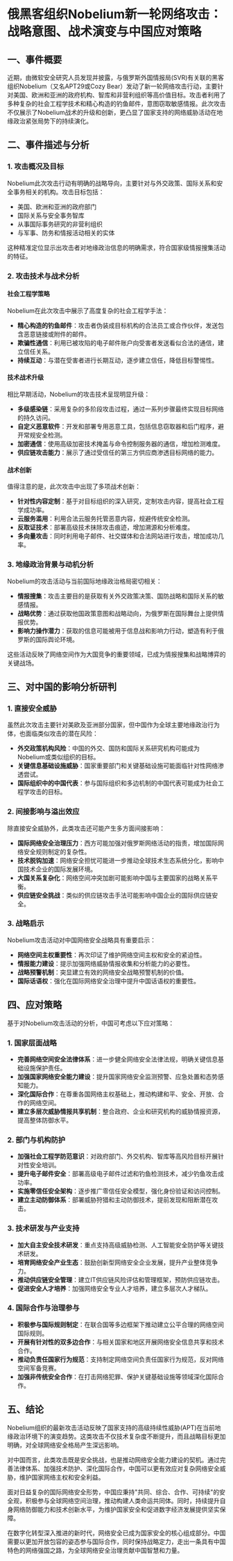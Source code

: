  # 俄黑客组织Nobelium新一轮网络攻击：战略意图、战术演变与中国应对策略

## 一、事件概要

近期，由微软安全研究人员发现并披露，与俄罗斯外国情报局(SVR)有关联的黑客组织Nobelium（又名APT29或Cozy Bear）发动了新一轮网络攻击行动，主要针对美国、欧洲和亚洲的政府机构、智库和非营利组织等高价值目标。攻击者利用了多种复杂的社会工程学技术和精心构造的钓鱼邮件，意图窃取敏感情报。此次攻击不仅展示了Nobelium战术的升级和创新，更凸显了国家支持的网络威胁活动在地缘政治紧张局势下的持续演化。

## 二、事件描述与分析

### 1. 攻击概况及目标

Nobelium此次攻击行动有明确的战略导向，主要针对与外交政策、国际关系和安全事务相关的机构。攻击目标包括：

- 美国、欧洲和亚洲的政府部门
- 国际关系与安全事务智库
- 从事国际事务研究的非营利组织
- 与军事、防务和情报活动相关的实体

这种精准定位显示出攻击者对地缘政治信息的明确需求，符合国家级情报搜集活动的特征。

### 2. 攻击技术与战术分析

#### 社会工程学策略

Nobelium在此次攻击中展示了高度复杂的社会工程学手法：

- **精心构造的钓鱼邮件**：攻击者伪装成目标机构的合法员工或合作伙伴，发送包含恶意链接或附件的邮件。
- **欺骗性通信**：利用已被攻陷的电子邮件账户向受害者发送看似合法的通信，建立信任关系。
- **持续互动**：与潜在受害者进行长期互动，逐步建立信任，降低目标警惕性。

#### 技术战术升级

相比早期活动，Nobelium的攻击技术呈现明显升级：

- **多级感染链**：采用复杂的多阶段攻击过程，通过一系列步骤最终实现目标网络的持久访问。
- **自定义恶意软件**：开发和部署专用恶意工具，包括信息窃取器和后门程序，避开常规安全检测。
- **加密通信**：使用高级加密技术掩盖与命令控制服务器的通信，增加检测难度。
- **供应链攻击能力**：展示了通过受信任的第三方供应商渗透目标网络的能力。

#### 战术创新

值得注意的是，此次攻击中出现了多项战术创新：

- **针对性内容定制**：基于对目标组织的深入研究，定制攻击内容，提高社会工程学成功率。
- **云服务滥用**：利用合法云服务托管恶意内容，规避传统安全检测。
- **反取证技术**：部署高级技术抹除攻击痕迹，增加溯源和分析难度。
- **多向量攻击**：同时利用电子邮件、社交媒体和合法网站进行攻击，增加成功几率。

### 3. 地缘政治背景与动机分析

Nobelium的攻击活动与当前国际地缘政治格局密切相关：

- **情报搜集**：攻击主要目的是获取有关外交政策决策、国防战略和国际关系的敏感情报。
- **战略优势**：通过获取他国政策意图和战略动向，为俄罗斯在国际舞台上提供情报优势。
- **影响力操作潜力**：获取的信息可能被用于信息战和影响力行动，塑造有利于俄罗斯的国际舆论环境。

这些活动反映了网络空间作为大国竞争的重要领域，已成为情报搜集和战略博弈的关键战场。

## 三、对中国的影响分析研判

### 1. 直接安全威胁

虽然此次攻击主要针对美欧及亚洲部分国家，但中国作为全球主要地缘政治行为体，也面临类似攻击的潜在风险：

- **外交政策机构风险**：中国的外交、国防和国际关系研究机构可能成为Nobelium或类似组织的目标。
- **关键信息基础设施威胁**：国家重要部门和关键基础设施可能面临针对性网络渗透尝试。
- **国际组织中的中国代表**：参与国际组织和多边机制的中国代表可能成为社会工程学攻击的目标。

### 2. 间接影响与溢出效应

除直接安全威胁外，此类攻击还可能产生多方面间接影响：

- **国际网络安全治理压力**：西方可能加强对俄罗斯网络活动的指责，增加国际网络安全规则制定的复杂性。
- **技术脱钩加速**：网络安全担忧可能进一步推动全球技术生态系统分化，影响中国技术企业的国际发展环境。
- **大国关系复杂化**：网络空间冲突加剧可能影响中国与主要国家的战略关系平衡。
- **供应链安全挑战**：类似的供应链攻击手法可能影响中国企业的国际供应链安全。

### 3. 战略启示

Nobelium攻击活动对中国网络安全战略具有重要启示：

- **网络空间主权重要性**：再次印证了维护网络空间主权和安全的紧迫性。
- **情报能力建设**：提示加强网络威胁情报收集和分析能力的必要性。
- **战略预警机制**：突显建立有效的网络安全战略预警机制的价值。
- **国际话语权**：强化在国际网络安全治理中提升中国话语权的重要性。

## 四、应对策略

基于对Nobelium攻击活动的分析，中国可考虑以下应对策略：

### 1. 国家层面战略

- **完善网络空间安全法律体系**：进一步健全网络安全法律法规，明确关键信息基础设施保护责任。
- **加强国家网络安全能力建设**：提升国家网络安全监测预警、应急处置和态势感知能力。
- **深化国际合作**：在尊重各国网络主权基础上，推动构建和平、安全、开放、合作的网络空间。
- **建立多层次威胁情报共享机制**：整合政府、企业和研究机构的威胁情报资源，提高整体防御水平。

### 2. 部门与机构防护

- **加强社会工程学防范意识**：对政府部门、外交机构、智库等高风险目标开展针对性安全培训。
- **提升电子邮件安全**：部署高级电子邮件过滤和钓鱼检测技术，减少钓鱼攻击成功率。
- **实施零信任安全架构**：逐步推广零信任安全模型，强化身份验证和访问控制。
- **建立主动防御体系**：部署威胁狩猎和主动防御技术，提前发现和阻断潜在攻击。

### 3. 技术研发与产业支持

- **加大自主安全技术研发**：重点支持高级威胁检测、人工智能安全防护等关键技术研发。
- **培育网络安全产业生态**：鼓励创新型网络安全企业发展，提升产业整体竞争力。
- **推动供应链安全管理**：建立IT供应链风险评估和管理框架，预防供应链攻击。
- **促进安全人才培养**：加强网络安全专业人才培养，建立多层次人才梯队。

### 4. 国际合作与治理参与

- **积极参与国际规则制定**：在联合国等多边框架下推动建立公平合理的网络空间国际规则。
- **开展有针对性的双多边合作**：与相关国家和地区开展网络安全信息共享和技术合作。
- **推动负责任国家行为规范**：支持制定网络空间负责任国家行为规范，反对网络空间军备竞赛。
- **加强非传统安全合作**：在打击网络犯罪、保护关键基础设施等领域深化国际合作。

## 五、结论

Nobelium组织的最新攻击活动反映了国家支持的高级持续性威胁(APT)在当前地缘政治环境下的演变趋势。这类攻击不仅技术复杂度不断提升，而且战略目标更加明确，对全球网络安全格局产生深远影响。

对中国而言，此类攻击既是安全挑战，也是推动网络安全能力建设的契机。通过完善法律体系、加强技术防护、深化国际合作，中国可以更有效应对复杂网络安全威胁，维护国家网络主权和安全利益。

面对日益复杂的国际网络安全形势，中国应秉持"共同、综合、合作、可持续"的安全观，积极参与全球网络空间治理，推动构建人类命运共同体。同时，持续提升自身网络防御能力和技术创新水平，为维护国家安全和促进数字经济发展提供坚实保障。

在数字化转型深入推进的新时代，网络安全已成为国家安全的核心组成部分。中国需要以更加开放包容的姿态参与国际合作，同时保持战略定力，走出一条具有中国特色的网络强国之路，为全球网络安全治理贡献中国智慧和力量。